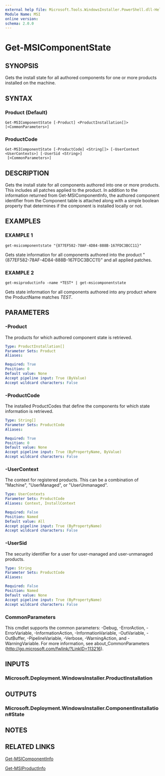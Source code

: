 ```yaml
---
external help file: Microsoft.Tools.WindowsInstaller.PowerShell.dll-Help.xml
Module Name: MSI
online version:
schema: 2.0.0
---
```


# Get-MSIComponentState

## SYNOPSIS
Gets the install state for all authored components for one or more products installed on the machine.

## SYNTAX

### Product (Default)
```
Get-MSIComponentState [-Product] <ProductInstallation[]> [<CommonParameters>]
```

### ProductCode
```
Get-MSIComponentState [-ProductCode] <String[]> [-UserContext <UserContexts>] [-UserSid <String>]
 [<CommonParameters>]
```

## DESCRIPTION
Gets the install state for all components authored into one or more products.
This includes all patches applied to the product.
In addition to the information returned from Get-MSIComponentInfo, the authored component identifier from the Component table is attached along with a simple boolean property that determines if the component is installed locally or not.

## EXAMPLES

### EXAMPLE 1
```
get-msicomponentstate "{877EF582-78AF-4D84-888B-167FDC3BCC11}"
```

Gets state information for all components authored into the product "{877EF582-78AF-4D84-888B-167FDC3BCC11}" and all applied patches.

### EXAMPLE 2
```
get-msiproductinfo -name *TEST* | get-msicomponentstate
```

Gets state information for all components authored into any product where the ProductName matches *TEST*.

## PARAMETERS

### -Product
The products for which authored component state is retrieved.

```yaml
Type: ProductInstallation[]
Parameter Sets: Product
Aliases:

Required: True
Position: 0
Default value: None
Accept pipeline input: True (ByValue)
Accept wildcard characters: False
```

### -ProductCode
The installed ProductCodes that define the components for which state information is retrieved.

```yaml
Type: String[]
Parameter Sets: ProductCode
Aliases:

Required: True
Position: 0
Default value: None
Accept pipeline input: True (ByPropertyName, ByValue)
Accept wildcard characters: False
```

### -UserContext
The context for registered products.
This can be a combination of "Machine", "UserManaged", or "UserUnmanaged".

```yaml
Type: UserContexts
Parameter Sets: ProductCode
Aliases: Context, InstallContext

Required: False
Position: Named
Default value: All
Accept pipeline input: True (ByPropertyName)
Accept wildcard characters: False
```

### -UserSid
The security identifier for a user for user-managed and user-unmanaged products.

```yaml
Type: String
Parameter Sets: ProductCode
Aliases:

Required: False
Position: Named
Default value: None
Accept pipeline input: True (ByPropertyName)
Accept wildcard characters: False
```

### CommonParameters
This cmdlet supports the common parameters: -Debug, -ErrorAction, -ErrorVariable, -InformationAction, -InformationVariable, -OutVariable, -OutBuffer, -PipelineVariable, -Verbose, -WarningAction, and -WarningVariable.
For more information, see about_CommonParameters (http://go.microsoft.com/fwlink/?LinkID=113216).

## INPUTS

### Microsoft.Deployment.WindowsInstaller.ProductInstallation

## OUTPUTS

### Microsoft.Deployment.WindowsInstaller.ComponentInstallation#State

## NOTES

## RELATED LINKS

[Get-MSIComponentInfo](get-msicomponentinfo)

[Get-MSIProductInfo](get-msiproductinfo)

